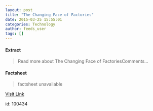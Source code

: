 ```yaml
---
layout: post
title: "The Changing Face of Factories"
date: 2015-03-25 15:55:01
categories: Technology
author: feeds_user
tags: []
---
```



#### Extract
>Read more about The Changing Face of FactoriesComments...

#### Factsheet
>factsheet unavailable

[Visit Link](http://www.pddnet.com/round-ups/2015/03/changing-face-factories)

id:  100434

